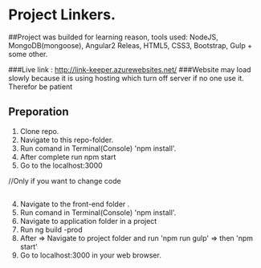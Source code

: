 # Project Linkers.

##Project was builded for learning reason, tools used: NodeJS, MongoDB(mongoose), Angular2 Releas, HTML5, CSS3, Bootstrap, Gulp + some other. 

###Live link : http://link-keeper.azurewebsites.net/
###Website may load slowly because it is using hosting which turn off server if no one use it. Therefor be patient 

## Preporation 
1. Clone repo.
2. Navigate to this repo-folder.
3. Run comand in Terminal(Console) 'npm install'.
4. After complete run npm start
5. Go to the localhost:3000

//Only if you want to change code
##
4. Navigate to the front-end folder .
5. Run comand in Terminal(Console) 'npm install'.
6. Navigate to application folder in a project
7. Run ng build -prod 
8. After => Navigate to project folder and run 'npm run gulp' => then  'npm start'
9. Go to localhost:3000 in your web browser.
